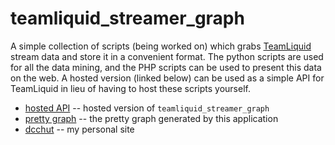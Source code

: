 teamliquid_streamer_graph=========A simple collection of scripts (being worked on) which grabs[TeamLiquid](http://www.teamliquid.net) stream data and store it in a convenient format.  The python scripts are usedfor all the data mining, and the PHP scripts can be used to present thisdata on the web.  A hosted version (linked below) can be used as a simpleAPI for TeamLiquid in lieu of having to host these scripts yourself.* [hosted API](http://pe.nitrated.net/) -- hosted version of `teamliquid_streamer_graph`* [pretty graph](http://pe.nitrated.net/graph/) -- the pretty graph generated by this application* [dcchut](http://dcc.nitrated.net/) -- my personal site